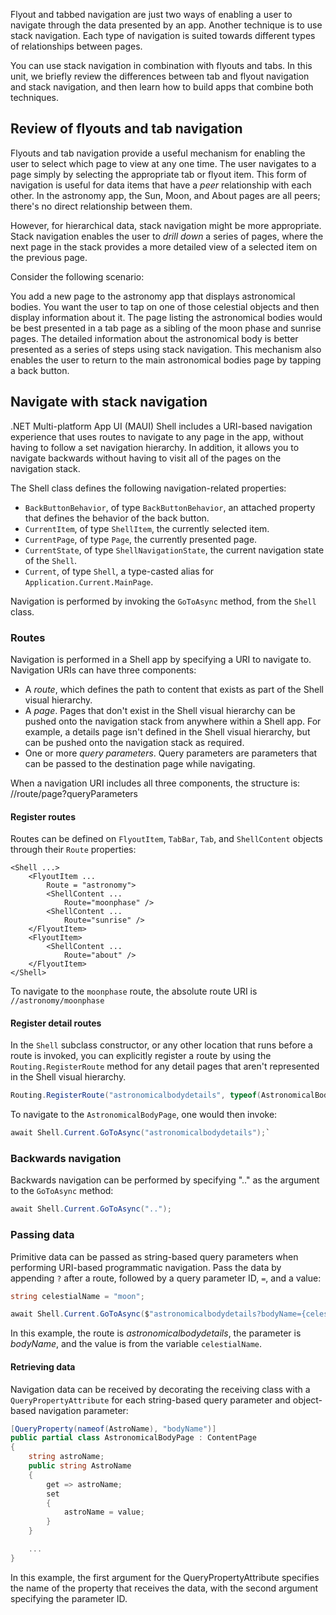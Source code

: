Flyout and tabbed navigation are just two ways of enabling a user to navigate through the data presented by an app. Another technique is to use stack navigation. Each type of navigation is suited towards different types of relationships between pages.

You can use stack navigation in combination with flyouts and tabs. In this unit, we briefly review the differences between tab and flyout navigation and stack navigation, and then learn how to build apps that combine both techniques.

## Review of flyouts and tab navigation

Flyouts and tab navigation provide a useful mechanism for enabling the user to select which page to view at any one time. The user navigates to a page simply by selecting the appropriate tab or flyout item. This form of navigation is useful for data items that have a *peer* relationship with each other. In the astronomy app, the Sun, Moon, and About pages are all peers; there's no direct relationship between them.

However, for hierarchical data, stack navigation might be more appropriate. Stack navigation enables the user to *drill down* a series of pages, where the next page in the stack provides a more detailed view of a selected item on the previous page.

Consider the following scenario:

You add a new page to the astronomy app that displays astronomical bodies. You want the user to tap on one of those celestial objects and then display information about it. The page listing the astronomical bodies would be best presented in a tab page as a sibling of the moon phase and sunrise pages. The detailed information about the astronomical body is better presented as a series of steps using stack navigation. This mechanism also enables the user to return to the main astronomical bodies page by tapping a back button.

## Navigate with stack navigation

.NET Multi-platform App UI (MAUI) Shell includes a URI-based navigation experience that uses routes to navigate to any page in the app, without having to follow a set navigation hierarchy. In addition, it allows you to navigate backwards without having to visit all of the pages on the navigation stack.

The Shell class defines the following navigation-related properties:

- `BackButtonBehavior`, of type `BackButtonBehavior`, an attached property that defines the behavior of the back button.
- `CurrentItem`, of type `ShellItem`, the currently selected item.
- `CurrentPage`, of type `Page`, the currently presented page.
- `CurrentState`, of type `ShellNavigationState`, the current navigation state of the `Shell`.
- `Current`, of type `Shell`, a type-casted alias for `Application.Current.MainPage`.

Navigation is performed by invoking the `GoToAsync` method, from the `Shell` class.

### Routes

Navigation is performed in a Shell app by specifying a URI to navigate to. Navigation URIs can have three components:

- A _route_, which defines the path to content that exists as part of the Shell visual hierarchy.
- A _page_. Pages that don't exist in the Shell visual hierarchy can be pushed onto the navigation stack from anywhere within a Shell app. For example, a details page isn't defined in the Shell visual hierarchy, but can be pushed onto the navigation stack as required.
- One or more _query parameters_. Query parameters are parameters that can be passed to the destination page while navigating.

When a navigation URI includes all three components, the structure is: //route/page?queryParameters

#### Register routes

Routes can be defined on `FlyoutItem`, `TabBar`, `Tab`, and `ShellContent` objects through their `Route` properties:

```xaml
<Shell ...>
    <FlyoutItem ... 
        Route = "astronomy">
        <ShellContent ...
            Route="moonphase" />
        <ShellContent ...
            Route="sunrise" />
    </FlyoutItem>
    <FlyoutItem>
        <ShellContent ...
            Route="about" />
    </FlyoutItem>
</Shell>
```

To navigate to the `moonphase` route, the absolute route URI is `//astronomy/moonphase`

#### Register detail routes

In the `Shell` subclass constructor, or any other location that runs before a route is invoked, you can explicitly register a route by using the `Routing.RegisterRoute` method for any detail pages that aren't represented in the Shell visual hierarchy.

```csharp
Routing.RegisterRoute("astronomicalbodydetails", typeof(AstronomicalBodyPage));
```

To navigate to the `AstronomicalBodyPage`, one would then invoke:

```csharp
await Shell.Current.GoToAsync("astronomicalbodydetails");`
```


### Backwards navigation

Backwards navigation can be performed by specifying ".." as the argument to the `GoToAsync` method:

```csharp
await Shell.Current.GoToAsync("..");
```

### Passing data

Primitive data can be passed as string-based query parameters when performing URI-based programmatic navigation. Pass the data by appending `?` after a route, followed by a query parameter ID, `=`, and a value:

```csharp
string celestialName = "moon";

await Shell.Current.GoToAsync($"astronomicalbodydetails?bodyName={celestialName}");
```

In this example, the route is *astronomicalbodydetails*, the parameter is *bodyName*, and the value is from the variable `celestialName`.

#### Retrieving data

Navigation data can be received by decorating the receiving class with a `QueryPropertyAttribute` for each string-based query parameter and object-based navigation parameter:

```csharp
[QueryProperty(nameof(AstroName), "bodyName")]
public partial class AstronomicalBodyPage : ContentPage
{
    string astroName;
    public string AstroName
    {
        get => astroName;
        set
        {
            astroName = value;
        }
    }

    ...
}
```

In this example, the first argument for the QueryPropertyAttribute specifies the name of the property that receives the data, with the second argument specifying the parameter ID.
